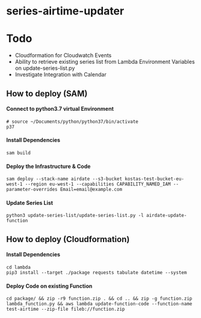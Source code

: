 # series-airtime-updater

# Todo
* Cloudformation for Cloudwatch Events
* Ability to retrieve existing series list from Lambda Environment Variables on update-series-list.py
* Investigate Integration with Calendar

## How to deploy (SAM)
#### Connect to python3.7 virtual Environment
```
# source ~/Documents/python/python37/bin/activate
p37
```
#### Install Dependencies
`sam build`


#### Deploy the Infrastructure & Code
`sam deploy --stack-name airdate --s3-bucket kostas-test-bucket-eu-west-1 --region eu-west-1 --capabilities CAPABILITY_NAMED_IAM --parameter-overrides Email=email@example.com`

#### Update Series List
`python3 update-series-list/update-series-list.py -l airdate-update-function`


## How to deploy (Cloudformation)
#### Install Dependencies
```
cd lambda
pip3 install --target ./package requests tabulate datetime --system
```
#### Deploy Code on existing Function
`cd package/ && zip -r9 function.zip . && cd .. && zip -g function.zip lambda_function.py && aws lambda update-function-code --function-name test-airtime --zip-file fileb://function.zip`